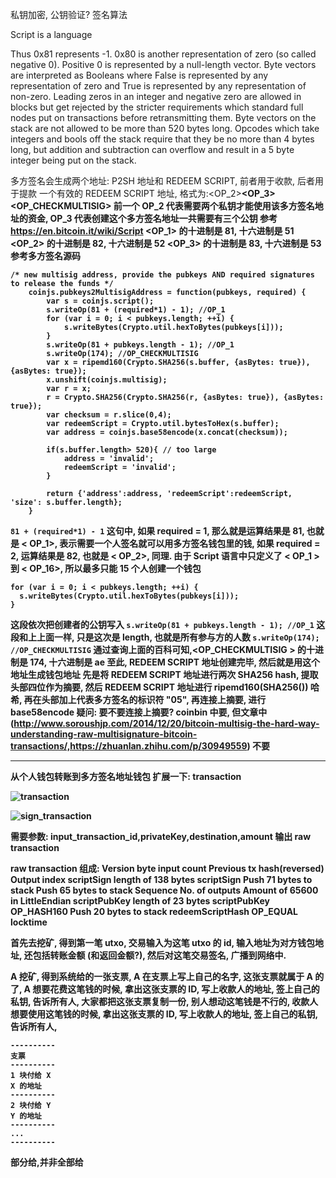 私钥加密, 公钥验证?
签名算法

Script is a language

Thus 0x81 represents -1. 0x80 is another representation of zero (so called negative 0). Positive 0 is represented by a null-length vector. Byte vectors are interpreted as Booleans where False is represented by any representation of zero and True is represented by any representation of non-zero.
Leading zeros in an integer and negative zero are allowed in blocks but get rejected by the stricter requirements which standard full nodes put on transactions before retransmitting them. Byte vectors on the stack are not allowed to be more than 520 bytes long. Opcodes which take integers and bools off the stack require that they be no more than 4 bytes long, but addition and subtraction can overflow and result in a 5 byte integer being put on the stack.


多方签名会生成两个地址: P2SH 地址和 REDEEM SCRIPT, 前者用于收款, 后者用于提款
一个有效的 REDEEM SCRIPT 地址, 格式为:<OP_2><A pubkey><B pubkey><C pubkey><OP_3><OP_CHECKMULTISIG>
前一个 OP_2 代表需要两个私钥才能使用该多方签名地址的资金, OP_3 代表创建这个多方签名地址一共需要有三个公钥
参考 https://en.bitcoin.it/wiki/Script
<OP_1> 的十进制是 81, 十六进制是 51
<OP_2> 的十进制是 82, 十六进制是 52
<OP_3> 的十进制是 83, 十六进制是 53
参考多方签名源码
```
/* new multisig address, provide the pubkeys AND required signatures to release the funds */
	coinjs.pubkeys2MultisigAddress = function(pubkeys, required) {
		var s = coinjs.script();
		s.writeOp(81 + (required*1) - 1); //OP_1
		for (var i = 0; i < pubkeys.length; ++i) {
			s.writeBytes(Crypto.util.hexToBytes(pubkeys[i]));
		}
		s.writeOp(81 + pubkeys.length - 1); //OP_1
		s.writeOp(174); //OP_CHECKMULTISIG
		var x = ripemd160(Crypto.SHA256(s.buffer, {asBytes: true}), {asBytes: true});
		x.unshift(coinjs.multisig);
		var r = x;
		r = Crypto.SHA256(Crypto.SHA256(r, {asBytes: true}), {asBytes: true});
		var checksum = r.slice(0,4);
		var redeemScript = Crypto.util.bytesToHex(s.buffer);
		var address = coinjs.base58encode(x.concat(checksum));

		if(s.buffer.length> 520){ // too large
			address = 'invalid';
			redeemScript = 'invalid';
		}

		return {'address':address, 'redeemScript':redeemScript, 'size': s.buffer.length};
	}
```

`81 + (required*1) - 1` 这句中, 如果 required = 1, 那么就是运算结果是 81, 也就是 < OP_1>, 表示需要一个人签名就可以用多方签名钱包里的钱, 如果 required = 2, 运算结果是 82, 也就是 < OP_2>, 同理. 由于 Script 语言中只定义了 < OP_1 > 到 < OP_16>, 所以最多只能 15 个人创建一个钱包
```
for (var i = 0; i < pubkeys.length; ++i) {
  s.writeBytes(Crypto.util.hexToBytes(pubkeys[i]));
}
```
这段依次把创建者的公钥写入
`s.writeOp(81 + pubkeys.length - 1); //OP_1` 这段和上上面一样, 只是这次是 length, 也就是所有参与方的人数
`s.writeOp(174); //OP_CHECKMULTISIG` 通过查询上面的百科可知,<OP_CHECKMULTISIG > 的十进制是 174, 十六进制是 ae
至此, REDEEM SCRIPT 地址创建完毕, 然后就是用这个地址生成钱包地址
先是将 REDEEM SCRIPT 地址进行两次 SHA256 hash, 提取头部四位作为摘要,
然后 REDEEM SCRIPT 地址进行 ripemd160(SHA256()) 哈希, 再在头部加上代表多方签名的标识符 "05", 再连接上摘要, 进行 base58encode
疑问: 要不要连接上摘要? coinbin 中要, 但文章中 (http://www.soroushjp.com/2014/12/20/bitcoin-multisig-the-hard-way-understanding-raw-multisignature-bitcoin-transactions/,https://zhuanlan.zhihu.com/p/30949559) 不要

-------
从个人钱包转账到多方签名地址钱包
扩展一下:
transaction

![transaction](http://ovt2bylq8.bkt.clouddn.com/d6b69478a746ccbbebc444d8793403a0.png)


![sign_transaction](http://ovt2bylq8.bkt.clouddn.com/68895623d077ae35023573c32b3a584f.png)

需要参数:
input_transaction_id,privateKey,destination,amount
输出 raw transaction

raw transaction 组成:
Version byte
input count
Previous tx hash(reversed)
Output index
scriptSign length of 138 bytes
scriptSign
  Push 71 bytes to stack
  <signature>
  Push 65 bytes to stack
  <pubKey>
Sequence
No. of outputs
Amount of 65600 in LittleEndian
scriptPubKey length of 23 bytes
scriptPubKey
  OP_HASH160
  Push 20 bytes to stack
  redeemScriptHash
  OP_EQUAL
locktime

首先去挖矿, 得到第一笔 utxo, 交易输入为这笔 utxo 的 id, 输入地址为对方钱包地址, 还包括转账金额 (和返回金额?), 然后对这笔交易签名, 广播到网络中.

A 挖矿, 得到系统给的一张支票, A 在支票上写上自己的名字, 这张支票就属于 A 的了, A 想要花费这笔钱的时候, 拿出这张支票的 ID, 写上收款人的地址, 签上自己的私钥, 告诉所有人, 大家都把这张支票复制一份, 别人想动这笔钱是不行的, 收款人想要使用这笔钱的时候, 拿出这张支票的 ID, 写上收款人的地址, 签上自己的私钥, 告诉所有人,
```
----------
支票
----------
1 块付给 X
X 的地址
----------
2 块付给 Y
Y 的地址
----------
...
----------
```
部分给,并非全部给
